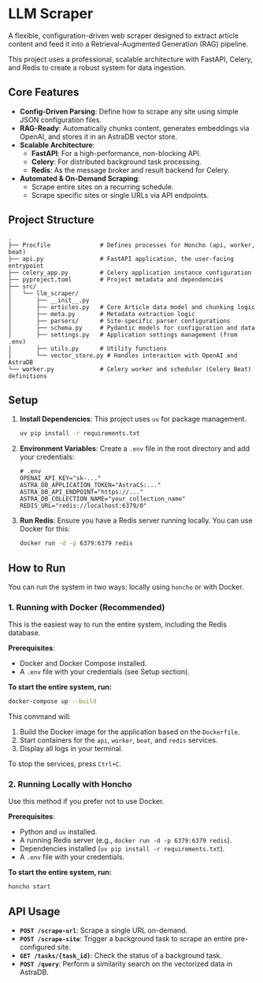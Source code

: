 # LLM Scraper

A flexible, configuration-driven web scraper designed to extract article content and feed it into a Retrieval-Augmented Generation (RAG) pipeline.

This project uses a professional, scalable architecture with FastAPI, Celery, and Redis to create a robust system for data ingestion.

## Core Features

- **Config-Driven Parsing**: Define how to scrape any site using simple JSON configuration files.
- **RAG-Ready**: Automatically chunks content, generates embeddings via OpenAI, and stores it in an AstraDB vector store.
- **Scalable Architecture**:
  - **FastAPI**: For a high-performance, non-blocking API.
  - **Celery**: For distributed background task processing.
  - **Redis**: As the message broker and result backend for Celery.
- **Automated & On-Demand Scraping**:
  - Scrape entire sites on a recurring schedule.
  - Scrape specific sites or single URLs via API endpoints.

## Project Structure

```
.
├── Procfile              # Defines processes for Honcho (api, worker, beat)
├── api.py                # FastAPI application, the user-facing entrypoint
├── celery_app.py         # Celery application instance configuration
├── pyproject.toml        # Project metadata and dependencies
├── src/
│   └── llm_scraper/
│       ├── __init__.py
│       ├── articles.py   # Core Article data model and chunking logic
│       ├── meta.py       # Metadata extraction logic
│       ├── parsers/      # Site-specific parser configurations
│       ├── schema.py     # Pydantic models for configuration and data
│       ├── settings.py   # Application settings management (from .env)
│       ├── utils.py      # Utility functions
│       └── vector_store.py # Handles interaction with OpenAI and AstraDB
└── worker.py             # Celery worker and scheduler (Celery Beat) definitions
```

## Setup

1.  **Install Dependencies**: This project uses `uv` for package management.
    ```bash
    uv pip install -r requirements.txt
    ```

2.  **Environment Variables**: Create a `.env` file in the root directory and add your credentials:
    ```env
    # .env
    OPENAI_API_KEY="sk-..."
    ASTRA_DB_APPLICATION_TOKEN="AstraCS:..."
    ASTRA_DB_API_ENDPOINT="https://..."
    ASTRA_DB_COLLECTION_NAME="your_collection_name"
    REDIS_URL="redis://localhost:6379/0"
    ```

3.  **Run Redis**: Ensure you have a Redis server running locally. You can use Docker for this:
    ```bash
    docker run -d -p 6379:6379 redis
    ```

## How to Run

You can run the system in two ways: locally using `honcho` or with Docker.

### 1. Running with Docker (Recommended)

This is the easiest way to run the entire system, including the Redis database.

**Prerequisites**:
- Docker and Docker Compose installed.
- A `.env` file with your credentials (see Setup section).

**To start the entire system, run:**
```bash
docker-compose up --build
```
This command will:
1.  Build the Docker image for the application based on the `Dockerfile`.
2.  Start containers for the `api`, `worker`, `beat`, and `redis` services.
3.  Display all logs in your terminal.

To stop the services, press `Ctrl+C`.

### 2. Running Locally with Honcho

Use this method if you prefer not to use Docker.

**Prerequisites**:
- Python and `uv` installed.
- A running Redis server (e.g., `docker run -d -p 6379:6379 redis`).
- Dependencies installed (`uv pip install -r requirements.txt`).
- A `.env` file with your credentials.

**To start the entire system, run:**
```bash
honcho start
```

## API Usage

-   **`POST /scrape-url`**: Scrape a single URL on-demand.
-   **`POST /scrape-site`**: Trigger a background task to scrape an entire pre-configured site.
-   **`GET /tasks/{task_id}`**: Check the status of a background task.
-   **`POST /query`**: Perform a similarity search on the vectorized data in AstraDB.
